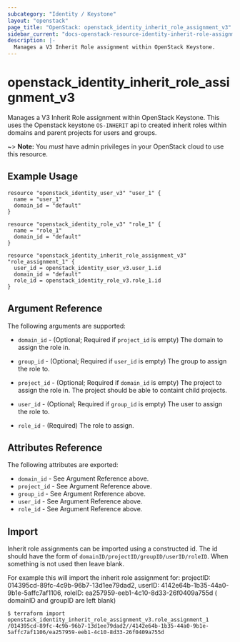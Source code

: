 ```yaml
---
subcategory: "Identity / Keystone"
layout: "openstack"
page_title: "OpenStack: openstack_identity_inherit_role_assignment_v3"
sidebar_current: "docs-openstack-resource-identity-inherit-role-assignment-v3"
description: |-
  Manages a V3 Inherit Role assignment within OpenStack Keystone.
---
```


# openstack\_identity\_inherit\_role\_assignment\_v3

Manages a V3 Inherit Role assignment within OpenStack Keystone. This uses the
Openstack keystone `OS-INHERIT` api to created inherit roles within domains
and parent projects for users and groups.

~> **Note:** You _must_ have admin privileges in your OpenStack cloud to use
this resource.

## Example Usage

```hcl
resource "openstack_identity_user_v3" "user_1" {
  name = "user_1"
  domain_id = "default"
}

resource "openstack_identity_role_v3" "role_1" {
  name = "role_1"
  domain_id = "default"
}

resource "openstack_identity_inherit_role_assignment_v3" "role_assignment_1" {
  user_id = openstack_identity_user_v3.user_1.id
  domain_id = "default"
  role_id = openstack_identity_role_v3.role_1.id
}
```

## Argument Reference

The following arguments are supported:

* `domain_id` - (Optional; Required if `project_id` is empty) The domain to assign the role in.

* `group_id` - (Optional; Required if `user_id` is empty) The group to assign the role to.

* `project_id` - (Optional; Required if `domain_id` is empty) The project to assign the role in.
  The project should be able to containt child projects.

* `user_id` - (Optional; Required if `group_id` is empty) The user to assign the role to.

* `role_id` - (Required) The role to assign.

## Attributes Reference

The following attributes are exported:

* `domain_id` - See Argument Reference above.
* `project_id` - See Argument Reference above.
* `group_id` - See Argument Reference above.
* `user_id` - See Argument Reference above.
* `role_id` - See Argument Reference above.

## Import

Inherit role assignments can be imported using a constructed id. The id should 
have the form of `domainID/projectID/groupID/userID/roleID`. When something is
not used then leave blank.

For example this will import the inherit role assignment for: 
projectID: 014395cd-89fc-4c9b-96b7-13d1ee79dad2,
userID: 4142e64b-1b35-44a0-9b1e-5affc7af1106,
roleID: ea257959-eeb1-4c10-8d33-26f0409a755d
( domainID and groupID are left blank)

```
$ terraform import openstack_identity_inherit_role_assignment_v3.role_assignment_1 /014395cd-89fc-4c9b-96b7-13d1ee79dad2//4142e64b-1b35-44a0-9b1e-5affc7af1106/ea257959-eeb1-4c10-8d33-26f0409a755d
```
